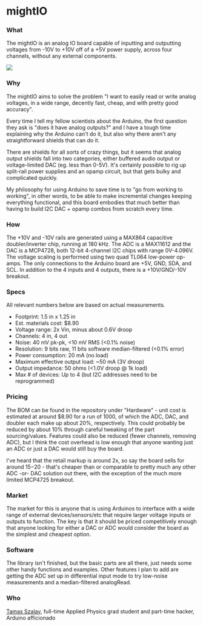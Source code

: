 mightIO
=======

### What

The mightIO is an analog IO board capable of inputting and outputting voltages from -10V to +10V off of a +5V power supply, across four channels, without any external components.

![](https://dl.dropboxusercontent.com/u/2338995/mightio.jpg)


### Why

The mightIO aims to solve the problem "I want to easily read or write analog voltages, in a wide range, decently fast, cheap, and with pretty good accuracy".

Every time I tell my fellow scientists about the Arduino, the first question they ask is "does it have analog outputs?" and I have a tough time explaining why the Arduino can't do it, but also why there aren't any straightforward shields that can do it.

There are shields for all sorts of crazy things, but it seems that analog output shields fall into two categories, either buffered audio output or voltage-limited DAC (eg. less than 0-5V). It's certainly possible to rig up split-rail power supplies and an opamp circuit, but that gets bulky and complicated quickly. 

My philosophy for using Arduino to save time is to "go from working to working", in other words, to be able to make incremental changes keeping everything functional, and this board embodies that much better than having to build I2C DAC + opamp combos from scratch every time.


### How

The +10V and -10V rails are generated using a MAX864 capacitive doubler/inverter chip, running at 180 kHz. The ADC is a MAX11612 and the DAC is a MCP4728, both 12-bit 4-channel I2C chips with range 0V-4.096V. The voltage scaling is performed using two quad TL064 low-power op-amps. The only connections to the Arduino board are +5V, GND, SDA, and SCL. In addition to the 4 inputs and 4 outputs, there is a +10V/GND/-10V breakout.


### Specs

All relevant numbers below are based on actual measurements.
* Footprint: 1.5 in x 1.25 in
* Est. materials cost: $8.90
* Voltage range: 2x Vin, minus about 0.6V droop
* Channels: 4 in, 4 out
* Noise: 40 mV pk-pk, <10 mV RMS (<0.1% noise)
* Resolution: 9 bits raw, 11 bits software median-filtered (<0.1% error)
* Power consumption: 20 mA (no load)
* Maximum effective output load: ~50 mA (3V droop)
* Output impedance: 50 ohms (<1.0V droop @ 1k load)
* Max # of devices: Up to 4 (but I2C addresses need to be reprogrammed) 


### Pricing

The BOM can be found in the repository under "Hardware" - unit cost is estimated at around $8.90 for a run of 1000, of which the ADC, DAC, and doubler each make up about 20%, respectively. This could probably be reduced by about 10% through careful tweaking of the part sourcing/values. Features could also be reduced (fewer channels, removing ADC), but I think the cost overhead is low enough that anyone wanting just an ADC or just a DAC would still buy the board.

I've heard that the retail markup is around 2x, so say the board sells for around $15-$20 - that's cheaper than or comparable to pretty much any other ADC -or- DAC solution out there, with the exception of the much more limited MCP4725 breakout.


### Market

The market for this is anyone that is using Arduinos to interface with a wide range of external devices/sensors/etc that require larger voltage inputs or outputs to function. The key is that it should be priced competitively enough that anyone looking for either a DAC or ADC would consider the board as the simplest and cheapest option.


### Software

The library isn't finished, but the basic parts are all there, just needs some other handy functions and examples. Other features I plan to add are getting the ADC set up in differential input mode to try low-noise measurements and a median-filtered analogRead.


### Who

[Tamas Szalay](http://tamas-szalay.squarespace.com/), full-time Applied Physics grad student and part-time hacker, Arduino afficionado
